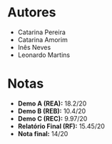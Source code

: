 # Autores
- Catarina Pereira
- Catarina Amorim
- Inês Neves
- Leonardo Martins

# Notas
- **Demo A (REA):** 18.2/20
- **Demo B (REB):** 10.4/20
- **Demo C (REC):** 9.97/20
- **Relatório Final (RF):** 15.45/20
- **Nota final:** 14/20

